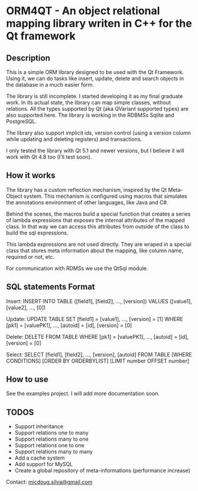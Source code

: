 # ORM4QT - An object relational mapping library writen in C++ for the Qt framework

## Description

This is a simple ORM library designed to be used with the Qt Framework. 
Using it, we can do tasks like insert, update, delete and search objects in the database in a much easier form.

The library is still incomplete. I started developing it as my final graduate work.
In its actual state, the library can map simple classes, without relations. All the types supported by Qt (aka QVariant supported types) are also supported here. The library is working in the RDBMSs Sqlite and PostgreSQL.

The library also support implicit ids, version control (using a version column while updating and deleting registers) and transactions.

I only tested the library with Qt 5.1 and newer versions, but I believe it will work with Qt 4.8 too (I'll test soon).

## How it works

The library has a custom reflection mechanism, inspired by the Qt Meta-Object system.
This mechanism is configured using macros that simulates the annotations environment of other languages, like Java and C#.

Behind the scenes, the macros build a special function that creates a series of lambda expressions that exposes the internal attributes of the mapped class. In that way we can access this attributes from outside of the class to build the sql expressions.

This lambda expressions are not used directly. They are wraped in a special class that stores meta information about the mapping, like column name, required or not, etc.

For communication with RDMSs we use the QtSql module.

## SQL statements Format

Insert:
	INSERT INTO TABLE ([field1], [field2], ..., [version]) VALUES ([value1], [value2], ..., [0])

Update:
	UPDATE TABLE SET [field1] = [value1], ..., [version] = [1] WHERE [pk1] = [valuePK1], ..., [autoid] = [id], [version] = [0]

Delete:
	DELETE FROM TABLE WHERE [pk1] = [valuePK1], ..., [autoid] = [id], [version] = [0]

Select:
	SELECT [field1], [field2], ..., [version], [autoid] FROM TABLE [WHERE CONDITIONS] [ORDER BY ORDERBYLIST] [LIMIT number OFFSET number]

## How to use

See the examples project.
I will add more documentation soon.

## TODOS

- Support inheritance
- Support relations one to many
- Support relations many to one
- Support relations one to one
- Support relations many to many
- Add a cache system
- Add support for MySQL
- Create a global repository of meta-informations (performance increase)

Contact:
micdoug.silva@gmail.com
